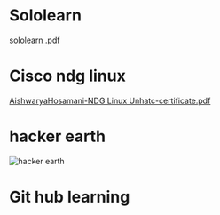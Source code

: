 # Sololearn

  [sololearn .pdf](https://github.com/Aishwaryahosamani/M1_Employee-Record-system_app/files/8127118/sololearn.pdf)
 
 
# Cisco ndg linux
 
  [AishwaryaHosamani-NDG Linux Unhatc-certificate.pdf](https://github.com/Aishwaryahosamani/M1_Employee-Record-system_app/files/8127117/AishwaryaHosamani-NDG.Linux.Unhatc-certificate.pdf)


# hacker earth 
 
  ![hacker earth ](https://user-images.githubusercontent.com/46986941/155389829-c2ca4303-5730-41a9-8aec-8d2a58411cf7.png)
  
# Git hub learning

